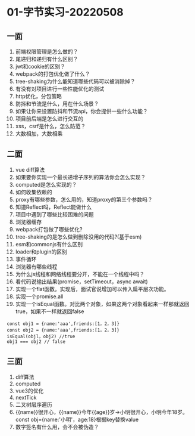 # 01-字节实习-20220508
## 一面
1. 前端权限管理是怎么做的？
3. 尾递归和递归有什么区别？
4. jwt和cookie的区别？
5. webpack的打包优化做了什么？
6. tree-shaking为什么能知道哪些代码可以被消除掉？
7. 有没有对项目进行一些性能优化的测试
8. http优化，分包策略
9. 防抖和节流是什么，用在什么场景？
10. 如果让你来设置防抖和节流api，你会提供一些什么功能？
11. 项目前后端是怎么进行交互的
12. xss，csrf是什么，怎么防范？
13. 大数相加，大数相乘

## 二面
1. vue diff算法
2. 如果要你实现一个最长递增子序列的算法你会怎么实现？
3. computed是怎么实现的？
4. 如何收集依赖的
5. proxy有哪些参数，怎么用的，知道proxy的第三个参数吗？
6. 知道Reflect吗，Reflect能做什么
7. 项目中遇到了哪些比较困难的问题
8. 浏览器缓存
9. webpack打包做了哪些优化?
10. tree-shaking的是怎么做到删除没用的代码?(基于esm)
11. esm和commonjs有什么区别
12. loader和plugin的区别
13. 事件循环
14. 浏览器有哪些线程
15. 为什么js线程和网络线程要分开，不能在一个线程中吗？
16. 看代码说输出结果(promise，setTimeout，async await)
17. 实现一个flat函数。实现后，面试官说增加可以传入扁平层次功能。
18. 实现一个promise.all
19. 实现一个isEqual函数。对比两个对象，如果这两个对象看起来一样那就返回true，如果不一样就返回false
```
const obj1 = {name:'aaa',friends:[1，2，3]}
const obj2 = {name:'aaa',friends:[1，2，3]} 
isEqual(objl，obj2) //true 
obj1 === obj2 // false
```
## 三面
1. diff算法 
2. computed 
3. vue3的优化 
4. nextTick
5. 二叉树层序遍历
6. {{name}}很开心，{{name}}今年{{age}}岁->小明很开心，小明今年18岁。const obj={name:'小明'，age:18}根据key替换value
7. 数字签名有什么用，会不会被伪造？
